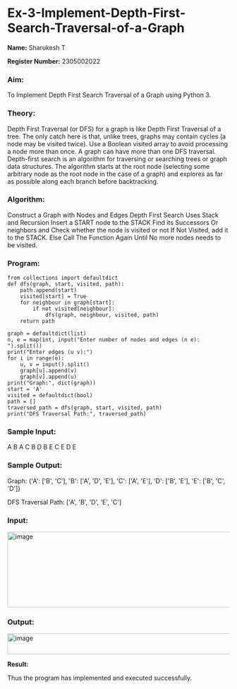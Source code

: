 # Ex-3-Implement-Depth-First-Search-Traversal-of-a-Graph

**Name:** Sharukesh T

**Register Number:**  2305002022

### Aim:
To Implement Depth First Search Traversal of a Graph using Python 3.

### Theory:

Depth First Traversal (or DFS) for a graph is like Depth First Traversal of a tree. 
The only catch here is that, unlike trees, graphs may contain cycles (a node may be visited twice). 
Use a Boolean visited array to avoid processing a node more than once. 
A graph can have more than one DFS traversal. Depth-first search is an algorithm for traversing or searching trees or graph data structures. 
The algorithm starts at the root node (selecting some arbitrary node as the root node in the case of a graph) and explores as far as possible along each branch before backtracking. 

### Algorithm:
Construct a Graph with Nodes and Edges
Depth First Search Uses Stack and Recursion
Insert a START node to the STACK
Find its Successors Or neighbors and Check whether the node is visited or not
If Not Visited, add it to the STACK. Else Call The Function Again Until No more nodes needs to be visited.

### Program:
```
from collections import defaultdict
def dfs(graph, start, visited, path):
    path.append(start)
    visited[start] = True
    for neighbour in graph[start]:
        if not visited[neighbour]:
            dfs(graph, neighbour, visited, path)
    return path

graph = defaultdict(list)
n, e = map(int, input("Enter number of nodes and edges (n e): ").split())
print("Enter edges (u v):")
for i in range(e):
    u, v = input().split()
    graph[u].append(v)
    graph[v].append(u)
print("Graph:", dict(graph))
start = 'A'
visited = defaultdict(bool)
path = []
traversed_path = dfs(graph, start, visited, path)
print("DFS Traversal Path:", traversed_path)
```

### Sample Input:
A B
A C
B D
B E
C E
D E

### Sample Output:

Graph: {'A': ['B', 'C'], 'B': ['A', 'D', 'E'], 'C': ['A', 'E'], 'D': ['B', 'E'], 'E': ['B', 'C', 'D']}

DFS Traversal Path: ['A', 'B', 'D', 'E', 'C']
### Input:
<img width="537" height="171" alt="image" src="https://github.com/user-attachments/assets/f5fcbabd-f7e1-483e-b5af-9c3911230d18" />

### Output:
<img width="1143" height="47" alt="image" src="https://github.com/user-attachments/assets/25d5a427-2b4a-4f95-934d-d52ce63eae98" />



**Result:**

Thus the program has implemented and executed successfully.
